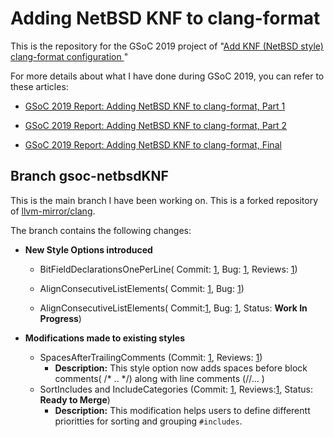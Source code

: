 # **Adding NetBSD KNF to clang-format**

This is the repository for the GSoC 2019 project of "[Add KNF (NetBSD style) clang-format configuration
](https://wiki.netbsd.org/projects/project/clang-format/)"

For more details about what I have done during GSoC 2019, you can refer to these articles: 
* [GSoC 2019 Report: Adding NetBSD KNF to clang-format, Part 1](http://blog.netbsd.org/tnf/entry/gsoc_2018_report_adding_netbsd)

* [GSoC 2019 Report: Adding NetBSD KNF to clang-format, Part 2](http://blog.netbsd.org/tnf/entry/gsoc_2019_report_adding_netbsd)
*  [GSoC 2019 Report: Adding NetBSD KNF to clang-format, Final](http://blog.netbsd.org/tnf/entry/gsoc_2019_report_adding_netbsd1)

##  Branch  gsoc-netbsdKNF
This is the main branch I have been working on. This is a forked repository of [llvm-mirror/clang](https://github.com/llvm-mirror/clang).

The branch contains the following changes:

* **New Style Options introduced**
    * BitFieldDeclarationsOnePerLine( Commit: [1](https://github.com/sh4nnu/clang/commit/3e99a78364972ee56f68cf22ef2e4bf19e113bad), Bug: [1](https://github.com/sh4nnu/clang/issues/1), Reviews: [1](https://reviews.llvm.org/D63062))

    * AlignConsecutiveListElements( Commit: [1](https://github.com/sh4nnu/clang/commit/4b4cd45a5f3d211008763f1c0235a22352faa81e), Bug: [1](https://github.com/sh4nnu/clang/issues/2))

    * AlignConsecutiveListElements( Commit:[1](https://github.com/sh4nnu/clang/commit/4b4cd45a5f3d211008763f1c0235a22352faa81e), Bug: [1](https://github.com/sh4nnu/clang/issues/2), Status: **Work In Progress**)

* **Modifications made to existing styles**
    * SpacesAfterTrailingComments (Commit: [1](https://github.com/sh4nnu/clang/commit/76984db63d534098f58376f6b6ca20f7969f72a4), Reviews: [1](https://reviews.llvm.org/D65648))
       * **Description:** This style option now adds spaces before block comments( /* .. */) along with line comments (//... )
    * SortIncludes and IncludeCategories (Commit: [1](https://github.com/sh4nnu/clang/commit/772551b43ce66cf443e5a025797816d43b5a3be4), Reviews:[1](https://github.com/sh4nnu/clang/commit/772551b43ce66cf443e5a025797816d43b5a3be4), Status: **Ready to Merge**)
        * **Description:** This modification helps users to define differentt prioritties for sorting and grouping ```#includes```.



